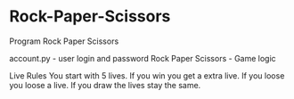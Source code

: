 # Rock-Paper-Scissors
Program Rock Paper Scissors

account.py - user login and password 
Rock Paper Scissors - Game logic

Live Rules
You start with 5 lives.
If you win you get a extra live.
If you loose you loose a live.
If you draw the lives stay the same.

